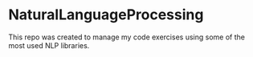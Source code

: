 # NaturalLanguageProcessing
This repo was created to manage my code exercises using some of the most used NLP libraries.
